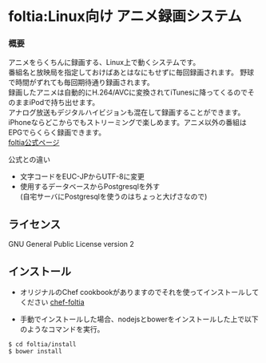 foltia:Linux向け アニメ録画システム  
==============================================================================  
  
### 概要  
アニメをらくちんに録画する、Linux上で動くシステムです。  
番組名と放映局を指定しておけばあとはなにもせずに毎回録画されます。
野球で時間がずれても毎回期待通り録画されます。  
録画したアニメは自動的にH.264/AVCに変換されてiTunesに降ってくるのでそのままiPodで持ち出せます。  
アナログ放送もデジタルハイビジョンも混在して録画することができます。  
iPhoneならどこからでもストリーミングで楽しめます。アニメ以外の番組はEPGでらくらく録画できます。  
[foltia公式ページ](http://www.dcc-jpl.com/soft/foltia/ "foltia公式ページ")  
  

公式との違い  
* 文字コードをEUC-JPからUTF-8に変更  
* 使用するデータベースからPostgresqlを外す  
(自宅サーバにPostgresqlを使うのはちょっと大げさなので)  

ライセンス  
-------------------------------------------------------------------------------  
GNU General Public License version 2  
  
インストール  
-------------------------------------------------------------------------------
* オリジナルのChef cookbookがありますのでそれを使ってインストールしてください
[chef-foltia](https://github.com/Hiroyuki-Nagata/chef-foltia)  
  
* 手動でインストールした場合、nodejsとbowerをインストールした上で以下のようなコマンドを実行。
```
$ cd foltia/install
$ bower install
```
